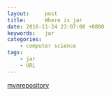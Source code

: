 ```yaml
---
layout:     post
title:      Where is jar 
date: 2016-11-24 23:07:00 +0800
keywords:   jar
categories:   
	- computer science
tags:		
	- jar
	- URL
---
```


[mvnrepository](http://mvnrepository.com/)